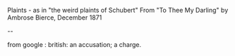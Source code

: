 Plaints - as in "the weird plaints of Schubert" From "To Thee My Darling" by Ambrose Bierce, December 1871 

--

from google : 
british: an accusation; a charge.